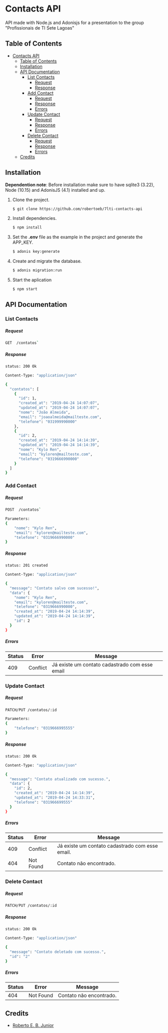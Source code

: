 # Contacts API

API made with Node.js and Adonisjs for a presentation to the group "Profissionais de TI Sete Lagoas"

## Table of Contents

- [Contacts API](#contacts-api)
  - [Table of Contents](#table-of-contents)
  - [Installation](#installation)
  - [API Documentation](#api-documentation)
    - [List Contacts](#list-contacts)
        - [Request](#request)
        - [Response](#response)
    - [Add Contact](#add-contact)
        - [Request](#request-1)
        - [Response](#response-1)
        - [Errors](#errors)
    - [Update Contact](#update-contact)
        - [Request](#request-2)
        - [Response](#response-2)
        - [Errors](#errors-1)
    - [Delete Contact](#delete-contact)
        - [Request](#request-3)
        - [Response](#response-3)
        - [Errors](#errors-2)
  - [Credits](#credits)

## Installation

**Dependention note**: Before installation make sure to have sqlite3 (3.22), Node (10.15) and AdonisJS (4.1) installed and up. 

1. Clone the project.

    ~~~ sh
    $ git clone https://github.com/robertoeb/7lti-contacts-api
    ~~~

2. Install dependencies.

	~~~ sh
	$ npm install
	~~~
    
4. Set the **.env** file as the example in the project and generate the APP_KEY.
	~~~ sh
	$ adonis key:generate
	~~~
    
4. Create and migrate the database.

    ~~~ sh
    $ adonis migration:run
    ~~~
    
5. Start the aplication

	~~~ sh
	$ npm start
	~~~

## API Documentation

### List Contacts

##### Request 

```sh
GET  /contatos`
```

##### Response

```sh
status: 200 Ok
```

```sh
Content-Type: "application/json"
```

```sh
{
  "contatos": [
    {
      "id": 1,
      "created_at": "2019-04-24 14:07:07",
      "updated_at": "2019-04-24 14:07:07",
      "nome": "João Almeida",
      "email": "joaoalmeida@mailteste.com",
      "telefone": "031999990000"
    },
    {
      "id": 2,
      "created_at": "2019-04-24 14:14:39",
      "updated_at": "2019-04-24 14:14:39",
      "nome": "Kylo Ren",
      "email": "kyloren@mailteste.com",
      "telefone": "0319666990000"
    }
  ]
}
```

### Add Contact

##### Request 

```sh
POST  /contatos`
```

```sh
Parameters:
{
	"nome": "Kylo Ren",
	"email": "kyloren@mailteste.com",
	"telefone": "0319666990000"
}
```

##### Response

```sh
status: 201 created
```

```sh
Content-Type: "application/json"
```

```sh
{
  "message": "Contato salvo com sucesso!",
  "data": {
    "nome": "Kylo Ren",
    "email": "kyloren@mailteste.com",
    "telefone": "0319666990000",
    "created_at": "2019-04-24 14:14:39",
    "updated_at": "2019-04-24 14:14:39",
    "id": 2
  }
}
```

##### Errors
| Status | Error    | Message                                        |
| ------ | -------- | ---------------------------------------------- |
| 409    | Conflict | Já existe um contato cadastrado com esse email |

### Update Contact

##### Request 

```sh
PATCH/PUT /contatos/:id
```

```sh
Parameters:
{
	"telefone": "0319666995555"
}
```

##### Response

```sh
status: 200 Ok
```

```sh
Content-Type: "application/json"
```

```sh
{
  "message": "Contato atualizado com sucesso.",
  "data": {
    "id": 2,
    "created_at": "2019-04-24 14:14:39",
    "updated_at": "2019-04-24 14:33:31",
    "telefone": "031966699555"
  }
}
```

##### Errors
| Status | Error     | Message                                         |
| ------ | --------- | ----------------------------------------------- |
| 409    | Conflict  | Já existe um contato cadastrado com esse email. |
| 404    | Not Found | Contato não encontrado.                         |

### Delete Contact

##### Request 

```sh
PATCH/PUT /contatos/:id
```

##### Response

```sh
status: 200 Ok
```

```sh
Content-Type: "application/json"
```

```sh
{
  "message": "Contato deletado com sucesso.",
  "id": "2"
}
```

##### Errors
| Status | Error     | Message                 |
| ------ | --------- | ----------------------- |
| 404    | Not Found | Contato não encontrado. |

## Credits

- [Roberto E. B. Junior](https://www.linkedin.com/in/robertoeb/)
